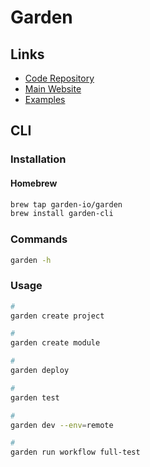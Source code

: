 # Garden

<!--
https://github.com/codelabsab/foodify
./garden.yml
-->

## Links

- [Code Repository](https://github.com/garden-io/garden)
- [Main Website](https://garden.io/)
- [Examples](https://github.com/garden-io/garden/tree/master/examples)

## CLI

### Installation

#### Homebrew

```sh
brew tap garden-io/garden
brew install garden-cli
```

### Commands

```sh
garden -h
```

### Usage

```sh
#
garden create project

#
garden create module

#
garden deploy

#
garden test

#
garden dev --env=remote

#
garden run workflow full-test
```
